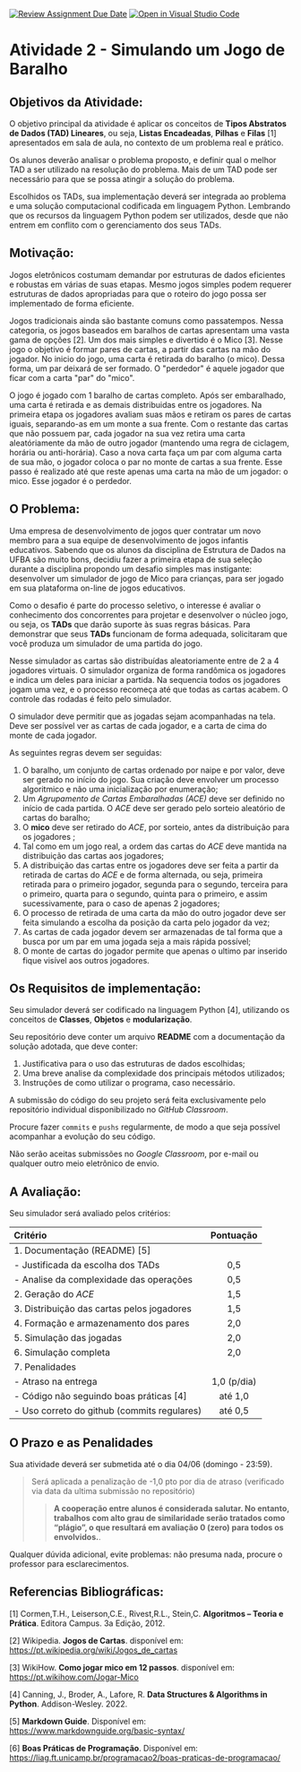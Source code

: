 [![Review Assignment Due Date](https://classroom.github.com/assets/deadline-readme-button-24ddc0f5d75046c5622901739e7c5dd533143b0c8e959d652212380cedb1ea36.svg)](https://classroom.github.com/a/fqfjTGDI)
[![Open in Visual Studio Code](https://classroom.github.com/assets/open-in-vscode-718a45dd9cf7e7f842a935f5ebbe5719a5e09af4491e668f4dbf3b35d5cca122.svg)](https://classroom.github.com/online_ide?assignment_repo_id=11229783&assignment_repo_type=AssignmentRepo)
# Atividade 2 - Simulando um Jogo de Baralho

## Objetivos da Atividade:

O objetivo principal da atividade é aplicar os conceitos de **Tipos Abstratos de Dados (TAD) Lineares**, ou seja, **Listas Encadeadas**, **Pilhas** e **Filas** [1] apresentados em sala de aula, no contexto de um problema real e prático.

Os alunos deverão analisar o problema proposto, e definir qual o melhor TAD a ser utilizado na resolução do problema. Mais de um TAD pode ser necessário para que se possa atingir a solução do problema. 

Escolhidos os TADs, sua implementação deverá ser integrada ao problema e uma solução computacional codificada em linguagem Python. Lembrando que os recursos da linguagem Python podem ser utilizados, desde que não entrem em conflito com o gerenciamento dos seus TADs. 

## Motivação:

Jogos eletrônicos costumam demandar por estruturas de dados eficientes e robustas em várias de suas etapas. Mesmo jogos simples podem requerer estruturas de dados apropriadas para que o roteiro do jogo possa ser implementado de forma eficiente. 

Jogos tradicionais ainda são bastante comuns como passatempos. Nessa categoria, os jogos baseados em baralhos de cartas apresentam uma vasta gama de opções [2]. Um dos mais simples e divertido é o Mico [3]. Nesse jogo o objetivo é formar pares de cartas, a partir das cartas na mão do jogador. No inicio do jogo, uma carta é retirada do baralho (o mico). Dessa forma, um par deixará de ser formado. O "perdedor" é aquele jogador que ficar com a carta "par" do "mico". 

O jogo é jogado com 1 baralho de cartas completo. Após ser embaralhado, uma carta é retirada e as demais distribuidas entre os jogadores. Na primeira etapa os jogadores avaliam suas mãos e retiram os pares de cartas iguais, separando-as em um monte a sua frente. Com o restante das cartas que não possuem par, cada jogador na sua vez retira uma carta aleatóriamente da mão de outro jogador (mantendo uma regra de ciclagem, horária ou anti-horária). Caso a nova carta faça um par com alguma carta de sua mão, o jogador coloca o par no monte de cartas a sua frente. Esse passo é realizado até que reste apenas uma carta na mão de um jogador: o mico. Esse jogador é o perdedor.  

## O Problema:

Uma empresa de desenvolvimento de jogos quer contratar um novo membro para a sua equipe de desenvolvimento de jogos infantis educativos. Sabendo que os alunos da disciplina de Estrutura de Dados na UFBA são muito bons, decidiu fazer a primeira etapa de sua seleção durante a disciplina propondo um desafio simples mas instigante: desenvolver um simulador de jogo de Mico para crianças, para ser jogado em sua plataforma on-line de jogos educativos. 

Como o desafio é parte do processo seletivo, o interesse é avaliar o conhecimento dos concorrentes para projetar e desenvolver o núcleo jogo, ou seja, os **TADs** que darão suporte às suas regras básicas. Para demonstrar que seus **TADs** funcionam de forma adequada, solicitaram que você produza um simulador de uma partida do jogo. 

Nesse simulador as cartas são distribuídas aleatoriamente entre de 2 a 4 jogadores virtuais. O simulador organiza de forma randômica os jogadores e indica um deles para iniciar a partida. Na sequencia todos os jogadores jogam uma vez, e o processo recomeça até que todas as cartas acabem. O controle das rodadas é feito pelo simulador. 

O simulador deve permitir que as jogadas sejam acompanhadas na tela. Deve ser possível ver as cartas de cada jogador, e a carta de cima do monte de cada jogador.  
	
As seguintes regras devem ser seguidas:

1. O baralho, um conjunto de cartas ordenado por naipe e por valor, deve ser gerado no início do jogo. Sua criação deve envolver um processo algoritmico e não uma inicialização por enumeração;
2. Um *Agrupamento de Cartas Embaralhadas (ACE)* deve ser definido no início de cada partida. O *ACE* deve ser gerado pelo sorteio aleatório de cartas do baralho;
3. O **mico** deve ser retirado do *ACE*, por sorteio, antes da distribuição para os jogadores ;
4. Tal como em um jogo real, a ordem das cartas do *ACE* deve mantida na distribuição das cartas aos jogadores; 
5. A distribuição das cartas entre os jogadores deve ser feita a partir da retirada de cartas do *ACE* e de forma alternada, ou seja, primeira retirada para o primeiro jogador, segunda para o segundo, terceira para o primeiro, quarta para o segundo, quinta para o primeiro, e assim sucessivamente, para o caso de apenas 2 jogadores;
6. O processo de retirada de uma carta da mão do outro jogador deve ser feita simulando a escolha da posição da carta pelo jogador da vez;
7. As cartas de cada jogador devem ser armazenadas de tal forma que a busca por um par em uma jogada seja a mais rápida possível;
8. O monte de cartas do jogador permite que apenas o ultimo par inserido fique visível aos outros jogadores.  

## Os Requisitos de implementação:

Seu simulador deverá ser codificado na linguagem Python [4], utilizando os conceitos de **Classes**, **Objetos** e **modularização**. 

Seu repositório deve conter um arquivo **README** com a documentação da solução adotada, que deve conter: 
1. Justificativa para o uso das estruturas de dados escolhidas;
2. Uma breve analise da complexidade dos principais métodos utilizados;
3. Instruções de como utilizar o programa, caso necessário. 
	
A submissão do código do seu projeto será feita exclusivamente pelo repositório individual disponibilizado no *GitHub Classroom*. 

Procure fazer `commits` e `pushs` regularmente, de modo a que seja possível acompanhar a evolução do seu código. 

Não serão aceitas submissões no *Google Classroom*, por e-mail ou qualquer outro meio eletrônico de envio. 

## A Avaliação:

Seu simulador será avaliado pelos critérios:
  
| Critério | Pontuação |
| :--- | :---: |
| 1. Documentação (README) [5] |  |
|  - Justificada da escolha dos TADs | 0,5 | 
|  - Analise da complexidade das operações | 0,5 | 
| 2. Geração do *ACE* | 1,5 |
| 3. Distribuição das cartas pelos jogadores | 1,5 |
| 4. Formação e armazenamento dos pares | 2,0 |
| 5. Simulação das jogadas | 2,0 |
| 6. Simulação completa | 2,0 |
| 7. Penalidades |  |
| - Atraso na entrega | 1,0 (p/dia) |
| - Código não seguindo boas práticas [4] | até 1,0 |
| - Uso correto do github (commits regulares) | até 0,5 |


## O Prazo e as Penalidades

Sua atividade deverá ser submetida até o dia 04/06 (domingo - 23:59).  

> Será aplicada a penalização de -1,0 pto por dia de atraso (verificado via data da ultima submissão no repositório)
> 
>> **A cooperação entre alunos é considerada salutar. No entanto, trabalhos com alto grau de similaridade serão tratados como “plágio”, o que resultará em avaliação 0 (zero) para todos os envolvidos.**. 

Qualquer dúvida adicional, evite problemas: não presuma nada, procure o professor para esclarecimentos.

## Referencias Bibliográficas:

[1] Cormen,T.H., Leiserson,C.E., Rivest,R.L., Stein,C. **Algoritmos – Teoria e Prática**. Editora Campus. 3a Edição, 2012.

[2]	Wikipedia. **Jogos de Cartas**. disponível em: https://pt.wikipedia.org/wiki/Jogos_de_cartas

[3]	WikiHow. **Como jogar mico em 12 passos**. disponível em: https://pt.wikihow.com/Jogar-Mico

[4] 	Canning, J., Broder, A., Lafore, R. **Data Structures & Algorithms in Python**. Addison-Wesley. 2022. 

[5] 	**Markdown Guide**. Disponível em: https://www.markdownguide.org/basic-syntax/

[6]	**Boas Práticas de Programação**. Disponível em: https://liag.ft.unicamp.br/programacao2/boas-praticas-de-programacao/
